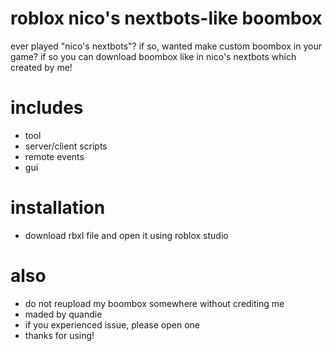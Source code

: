 # roblox nico's nextbots-like boombox
ever played "nico's nextbots"? if so, wanted make custom boombox in your game?
if so you can download boombox like in nico's nextbots which created by me!

# includes
- tool
- server/client scripts
- remote events
- gui

# installation
- download rbxl file and open it using roblox studio

# also
- do not reupload my boombox somewhere without crediting me
- maded by quandie
- if you experienced issue, please open one
- thanks for using!
